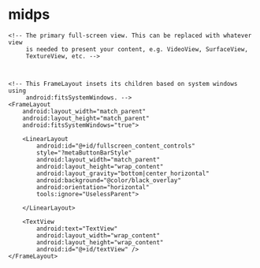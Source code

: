 # midps

<RelativeLayoutLayout xmlns:android="http://schemas.android.com/apk/res/android"
    xmlns:tools="http://schemas.android.com/tools"
    android:layout_width="match_parent"
    android:layout_height="match_parent"
    android:background="@drawable/asc1"
    tools:context="firstgame.myapplication5.FullscreenActivity">

    <!-- The primary full-screen view. This can be replaced with whatever view
         is needed to present your content, e.g. VideoView, SurfaceView,
         TextureView, etc. -->



    <!-- This FrameLayout insets its children based on system windows using
         android:fitsSystemWindows. -->
    <FrameLayout
        android:layout_width="match_parent"
        android:layout_height="match_parent"
        android:fitsSystemWindows="true">

        <LinearLayout
            android:id="@+id/fullscreen_content_controls"
            style="?metaButtonBarStyle"
            android:layout_width="match_parent"
            android:layout_height="wrap_content"
            android:layout_gravity="bottom|center_horizontal"
            android:background="@color/black_overlay"
            android:orientation="horizontal"
            tools:ignore="UselessParent">

        </LinearLayout>

        <TextView
            android:text="TextView"
            android:layout_width="wrap_content"
            android:layout_height="wrap_content"
            android:id="@+id/textView" />
    </FrameLayout>

</RelativeLayoutLayout>
